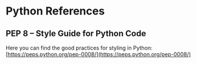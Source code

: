 # Python References

## PEP 8 – Style Guide for Python Code
Here you can find the good practices for styling in Python: [https://peps.python.org/pep-0008/](https://peps.python.org/pep-0008/)